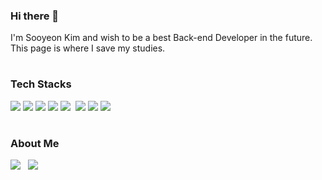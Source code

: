 
### Hi there 👋
I'm Sooyeon Kim and wish to be a best Back-end Developer in the future.  
This page is where I save my studies.

#
### Tech Stacks  

<img src="https://img.shields.io/badge/java-007396?style=for-the-badge&logo=OpenJDK&logoColor=white">&nbsp;<img src="https://img.shields.io/badge/Spring-6DB33F?style=for-the-badge&logo=Spring&logoColor=white">&nbsp;<img src="https://img.shields.io/badge/Javascript-F7DF1E?style=for-the-badge&logo=javascript&logoColor=FFF"/>&nbsp;<img src="https://img.shields.io/badge/HTML5-E34F26?style=for-the-badge&logo=html5&logoColor=FFF"/>&nbsp;<img src="https://img.shields.io/badge/CSS3-1572B6?style=for-the-badge&logo=css3&logoColor=FFF"/>&nbsp;
<img src="https://img.shields.io/badge/jquery-0769AD?style=for-the-badge&logo=jquery&logoColor=FFF"/>&nbsp;<img src="https://img.shields.io/badge/Oracle-F80000?style=for-the-badge&logo=oracle&logoColor=FFF"/>&nbsp;<img src="https://img.shields.io/badge/GitHub-EAEAEA?style=for-the-badge&logo=github&logoColor=000"/> 

#
### About Me

<a href="https://blog.naver.com/lio97" target="_blank"><img src="https://img.shields.io/badge/Blog-000?style=social&logo=naver&logoColor=03C75A"/></a>
&nbsp;
<a href="https://www.instagram.com/so0yeon__?igsh=MXY1ZTBoemg4NW1mNA%3D%3D&utm_source=qr" target="_blank"><img src="https://img.shields.io/badge/Instagram-000?style=social&logo=instagram&logoColor=E4405F"/></a>

